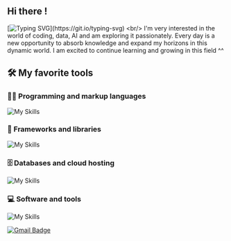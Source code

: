 ## Hi there !
[![Typing SVG](https://readme-typing-svg.herokuapp.com/?lines=I+am+Naya;Welcome+to+my+github+profile.)](https://git.io/typing-svg)
<br/> I'm very interested in the world of coding, data, AI and am exploring it passionately. Every day is a new opportunity to absorb knowledge and expand my horizons in this dynamic world. I am excited to continue learning and growing in this field ^^

## 🛠️ My favorite tools

### 👨‍💻 Programming and markup languages
![My Skills](https://skillicons.dev/icons?i=html,css,python,nodejs,typescript,js,nextjs)
### 🧰 Frameworks and libraries
![My Skills](https://skillicons.dev/icons?i=react,tailwind,vue,vite,nuxtjs,bootstrap,flask,wordpress,)
### 🗄️ Databases and cloud hosting
![My Skills](https://skillicons.dev/icons?i=vercel,netlify,azure,mysql,github,heroku)
### 💻 Software and tools
![My Skills](https://skillicons.dev/icons?i=vscode,git,linux,codepen,stackoverflow,ai)

[![Gmail Badge](https://img.shields.io/badge/-Gmail-c14438?style=flat-square&logo=Gmail&logoColor=white&link=mailto:denayativanie@gmail.com)](mailto:denayativanie@gmail.com)
